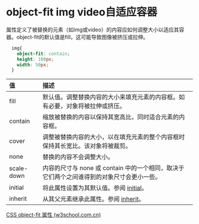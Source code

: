 # object-fit img video自适应容器

属性定义了被替换的元素（如img或video）的内容应如何调整大小以适应其容器。object-fit的默认值是fill，这可能导致图像被挤压或拉伸。

```css
  img{
    object-fit: contain;
    height: 100px;
    width: 50px;
  }
```

| 值          | 描述                                                                                              |
| :--------- | :---------------------------------------------------------------------------------------------- |
| fill       | 默认值。调整替换内容的大小来填充元素的内容框。如有必要，对象将被拉伸或挤压。                                                          |
| contain    | 缩放被替换的内容以保持其宽高比，同时适合元素的内容框。                                                                     |
| cover      | 调整被替换内容的大小，以在填充元素的整个内容框时保持其长宽比。该对象将被裁剪。                                                         |
| none       | 替换的内容不会调整大小。                                                                                    |
| scale-down | 内容的尺寸与 none 或 contain 中的一个相同，取决于它们两个之间谁得到的对象尺寸会更小一些。                                            |
| initial    | 将此属性设置为其默认值。参阅 [initial](https://www.w3school.com.cn/cssref/css_initial.asp "CSS initial 关键字")。 |
| inherit    | 从其父元素继承此属性。参阅 [inherit](https://www.w3school.com.cn/cssref/css_inherit.asp "CSS inherit 关键字")。  |

[CSS object-fit 属性 (w3school.com.cn)](https://www.w3school.com.cn/cssref/pr_object-fit.asp)
